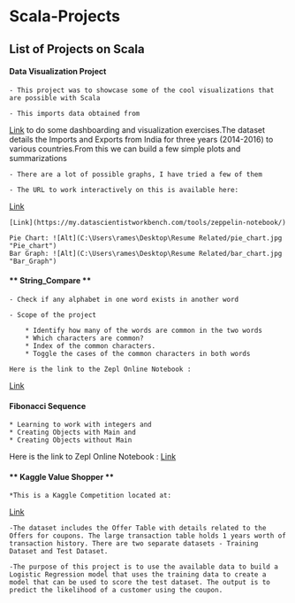 # Scala-Projects

## List of Projects on Scala

#### **Data Visualization Project**
    - This project was to showcase some of the cool visualizations that are possible with Scala

    - This imports data obtained from 
   [Link](https://www.kaggle.com/hiteshp/make-in-india/data) 
   to do some dashboarding and visualization exercises.The dataset details the Imports and Exports from India for three years (2014-2016) to various countries.From this we can build a few simple plots and summarizations

    - There are a lot of possible graphs, I have tried a few of them

    - The URL to work interactively on this is available here:
   [Link]('https://my.datascientistworkbench.com/tools/zeppelin-notebook/')
    
    [Link](https://my.datascientistworkbench.com/tools/zeppelin-notebook/)
    
    Pie Chart: ![Alt](C:\Users\rames\Desktop\Resume Related/pie_chart.jpg "Pie_chart")
    Bar Graph: ![Alt](C:\Users\rames\Desktop\Resume Related/bar_chart.jpg "Bar_Graph")
    

#### ** String_Compare **

    - Check if any alphabet in one word exists in another word
    
    - Scope of the project

        * Identify how many of the words are common in the two words
        * Which characters are common?
        * Index of the common characters.
        * Toggle the cases of the common characters in both words
    
    Here is the link to the Zepl Online Notebook :   
[Link]('https://www.zepl.com/viewer/notebooks/bm90ZTovL2F0aGVyb3MxNjcvMWQ3MThiMjliZjIxNDEzZmJhZWZjMTMzMThkZDUxYWYvbm90ZS5qc29u')

#### **Fibonacci Sequence**

    * Learning to work with integers and
    * Creating Objects with Main and
    * Creating Objects without Main
    
   Here is the link to Zepl Online Notebook : [Link]('https://www.zepl.com/spaces/S_ZEPL/2f367acdce714ae990a9baedf0829479')
   

#### ** Kaggle Value Shopper **

    *This is a Kaggle Competition located at: 
   [Link]('https://www.kaggle.com/c/acquire-valued-shoppers-challenge/data')
    
    

    -The dataset includes the Offer Table with details related to the Offers for coupons. The large transaction table holds 1 years worth of transaction history. There are two separate datasets - Training Dataset and Test Dataset.

    -The purpose of this project is to use the available data to build a Logistic Regression model that uses the training data to create a model that can be used to score the test dataset. The output is to predict the likelihood of a customer using the coupon.
